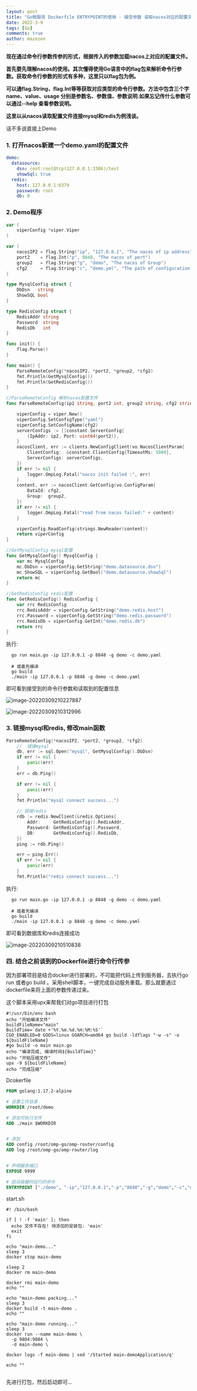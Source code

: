 ```yaml
---
layout: post
title: "Go微服务 Dockerfile ENTRYPOINT的使用 - 接受参数 读取nacos对应的配置文件"
date: 2022-3-9
tags: [Go]
comments: true
author: mazezen
---
```


**现在通过命令行参数传参的形式，根据传入的参数加载nacos上对应的配置文件。**

**首先要先理解nacos的使用。其次懂得使用Go语言中的flag包来解析命令行参数。获取命令行参数的形式有多种，这里只以flag包为例。**

**可以通flag.String、flag.Int等等获取对应类型的命令行参数。方法中包含三个字name、value、usage 分别是参数名、参数值、参数说明.如果忘记传什么参数可以通过--help 查看参数说明。** 

**这里以从nacos读取配置文件连接mysql和redis为例浅谈。**

话不多说直接上Demo

### 1.  打开nacos新建一个demo.yaml的配置文件

```yaml
demo:
  datasource:
    dsn: root:root@tcp(127.0.0.1:3306)/test
    showSql: true
  redis:
    host: 127.0.0.1:6379
    password: root
    db: 0
```

### 2. Demo程序

```go
var (
	viperConfig *viper.Viper
)

var (
	nacosIP2 = flag.String("ip", "127.0.0.1", "The nacos of ip address")
	port2    = flag.Int("p", 8848, "The nacos of port")
	group2   = flag.String("g", "demo", "The nacos of Group")
	cfg2     = flag.String("c", "demo.yml", "The path of configuration file")
)

type MysqlConfig struct {
	DbDsn   string
	ShowSQL bool
}

type RedisConfig struct {
	RedisAddr string
	Password  string
	RedisDb   int
}

func init() {
	flag.Parse()
}

func main() {
	ParseRemoteConfig(*nacosIP2, *port2, *group2, *cfg2)
	fmt.Println(GetMysqlConfig())
	fmt.Println(GetRedisConfig())
}

//ParseRemoteConfig 解析nacos配置文件
func ParseRemoteConfig(ip2 string, port2 int, group2 string, cfg2 string) *viper.Viper {

	viperConfig = viper.New()
	viperConfig.SetConfigType("yaml")
	viperConfig.SetConfigName(cfg2)
	serverConfigs := []constant.ServerConfig{
		{IpAddr: ip2, Port: uint64(port2)},
	}
	nacosClient, err := clients.NewConfigClient(vo.NacosClientParam{
		ClientConfig:  &constant.ClientConfig{TimeoutMs: 5000},
		ServerConfigs: serverConfigs,
	})
	if err != nil {
		logger.OmpLog.Fatal("nacos init failed :", err)
	}
	content, err := nacosClient.GetConfig(vo.ConfigParam{
		DataId: cfg2,
		Group:  group2,
	})
	if err != nil {
		logger.OmpLog.Fatal("read from nacos failed:" + content)
	}

	viperConfig.ReadConfig(strings.NewReader(content))
	return viperConfig
}

//GetMysqlConfig mysql配置
func GetMysqlConfig() MysqlConfig {
	var mc MysqlConfig
	mc.DbDsn = viperConfig.GetString("demo.datasource.dsn")
	mc.ShowSQL = viperConfig.GetBool("demo.datasource.showSql")
	return mc
}

//GetRedisConfig redis配置
func GetRedisConfig() RedisConfig {
	var rrc RedisConfig
	rrc.RedisAddr = viperConfig.GetString("demo.redis.host")
	rrc.Password = viperConfig.GetString("demo.redis.password")
	rrc.RedisDb = viperConfig.GetInt("demo.redis.db")
	return rrc
}

```

执行: 

```shell
  go run main.go -ip 127.0.0.1 -p 8848 -g demo -c demo.yaml
  
  # 或者先编译 
  go build
  ./main -ip 127.0.0.1 -p 8848 -g demo -c demo.yaml
```

即可看到接受到的命令行参数和读取到的配置信息

![image-20220309210227887](http://images.caixiaoxin.cn//image-20220309210227887.png)



![image-20220309210312996](http://images.caixiaoxin.cn//image-20220309210312996.png)

### 3. 链接mysql和redis, 修改main函数

```go
ParseRemoteConfig(*nacosIP2, *port2, *group2, *cfg2)
	//  链接mysql
	db, err := sql.Open("mysql", GetMysqlConfig().DbDsn)
	if err != nil {
		panic(err)
	}
	err = db.Ping()

	if err != nil {
		panic(err)
	}
	fmt.Println("mysql connect success...")

	// 链接redis
	rdb := redis.NewClient(&redis.Options{
		Addr:     GetRedisConfig().RedisAddr,
		Password: GetRedisConfig().Password,
		DB:       GetRedisConfig().RedisDb,
	})
	ping := rdb.Ping()

	err = ping.Err()
	if err != nil {
		panic(err)
	}
	fmt.Println("redis connect success...")
```

执行: 

```shell
  go run main.go -ip 127.0.0.1 -p 8848 -g demo -c demo.yaml
  
  # 或者先编译 
  go build
  ./main -ip 127.0.0.1 -p 8848 -g demo -c demo.yaml
```

即可看到数据库和redis连接成功

![image-20220309210510838](http://images.caixiaoxin.cn//image-20220309210510838.png)



###  四. 结合之前谈到的Dockerfile进行命令行传参

因为部署项目是结合docker进行部署的，不可能把代码上传到服务器，去执行go run 或者go build 。采用shell脚本，一键完成自动服务重载。那么就要通过dockerfile来将上面的参数传递过来。



这个脚本采用upx来帮我们对go项目进行打包

```shell
#!/usr/bin/env bash
echo "开始编译文件"
buildFileName="main"
BuildTime=`date +'%Y.%m.%d.%H:%M:%S'`
CGO_ENABLED=0 GOOS=linux GOARCH=amd64 go build -ldflags "-w -s" -o ${buildFileName}
#go build -o main main.go
echo "编译完成, 编译时间${BuildTime}"
echo "开始压缩文件"
upx -9 ${buildFileName}
echo "完成压缩"
```



Dcokerfile

```dockerfile
FROM golang:1.17.2-alpine

# 设置工作目录
WORKDIR /root/demo

# 添加可执行文件
ADD ./main $WORKDIR


# 添加
ADD config /root/omp-go/omp-router/config
ADD log /root/omp-go/omp-router/log


# 声明服务端口
EXPOSE 9999

# 启动容器时运行的命令
ENTRYPOINT ["./demo", "-ip","127.0.0.1","-p","8848","-g","demo","-c","demo.yml"]
```



start.sh

```shell
#! /bin/bash

if [ ! -f 'main' ]; then
  echo 文件不存在! 待添加的安装包: 'main'
  exit
fi

echo "main-demo..."
sleep 3
docker stop main-demo

sleep 2
docker rm main-demo

docker rmi main-demo
echo ""

echo "main-demo packing..."
sleep 3
docker build -t main-demo .
echo ""

echo "main-demo running..."
sleep 3
docker run --name main-demo \
  -p 9804:9804 \
  -d main-demo \

docker logs -f main-demo | sed '/Started main-demoApplication/q'

echo ""


```

先进行打包，然后启动即可...